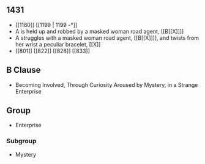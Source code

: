 ## 1431
- [[1180]] [[1199 | 1199 -*]] 
- A is held up and robbed by a masked woman road agent, [[B[[X]]]]
- A struggles with a masked woman road agent, [[B[[X]]]], and twists from her wrist a peculiar bracelet, [[X]]
- [[801]] [[822]] [[828]] [[833]] 

## B Clause
- Becoming Involved, Through Curiosity Aroused by Mystery, in a Strange Enterprise

## Group
- Enterprise

### Subgroup
- Mystery

